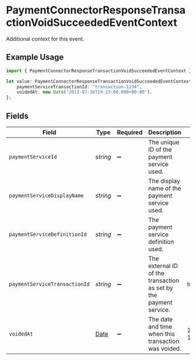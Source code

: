 # PaymentConnectorResponseTransactionVoidSucceededEventContext

Additional context for this event.

## Example Usage

```typescript
import { PaymentConnectorResponseTransactionVoidSucceededEventContext } from "@gr4vy/sdk/models/components";

let value: PaymentConnectorResponseTransactionVoidSucceededEventContext = {
    paymentServiceTransactionId: "transaction-1234",
    voidedAt: new Date("2013-07-16T19:23:00.000+00:00"),
};
```

## Fields

| Field                                                                                         | Type                                                                                          | Required                                                                                      | Description                                                                                   | Example                                                                                       |
| --------------------------------------------------------------------------------------------- | --------------------------------------------------------------------------------------------- | --------------------------------------------------------------------------------------------- | --------------------------------------------------------------------------------------------- | --------------------------------------------------------------------------------------------- |
| `paymentServiceId`                                                                            | *string*                                                                                      | :heavy_minus_sign:                                                                            | The unique ID of the payment service used.                                                    |                                                                                               |
| `paymentServiceDisplayName`                                                                   | *string*                                                                                      | :heavy_minus_sign:                                                                            | The display name of the payment service used.                                                 |                                                                                               |
| `paymentServiceDefinitionId`                                                                  | *string*                                                                                      | :heavy_minus_sign:                                                                            | The payment service definition used.                                                          |                                                                                               |
| `paymentServiceTransactionId`                                                                 | *string*                                                                                      | :heavy_minus_sign:                                                                            | The external ID of the transaction as set by the payment service.                             | transaction-1234                                                                              |
| `voidedAt`                                                                                    | [Date](https://developer.mozilla.org/en-US/docs/Web/JavaScript/Reference/Global_Objects/Date) | :heavy_minus_sign:                                                                            | The date and time when this transaction was voided.                                           | 2013-07-16T19:23:00.000+00:00                                                                 |